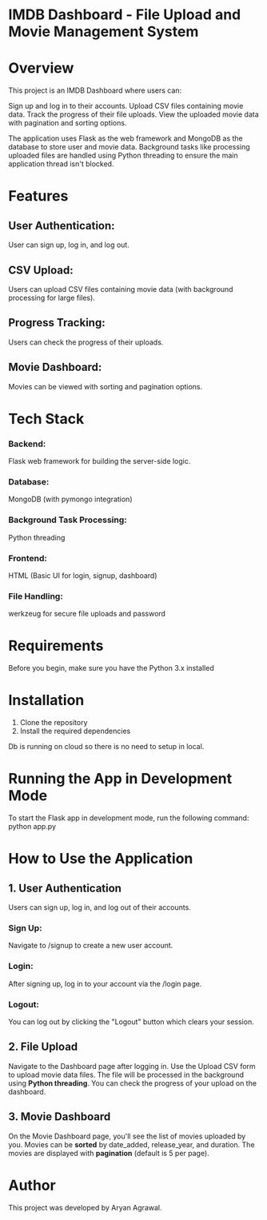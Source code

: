 # IMDB Dashboard - File Upload and Movie Management System

# Overview
This project is an IMDB Dashboard where users can:

Sign up and log in to their accounts.
Upload CSV files containing movie data.
Track the progress of their file uploads.
View the uploaded movie data with pagination and sorting options.

The application uses Flask as the web framework and MongoDB as the database to store user and movie data. Background tasks like processing uploaded files are handled using Python threading to ensure the main application thread isn't blocked.
 
# Features
## User Authentication: 
User can sign up, log in, and log out.
## CSV Upload: 
Users can upload CSV files containing movie data (with background processing for large files).
## Progress Tracking: 
Users can check the progress of their uploads.
## Movie Dashboard: 
Movies can be viewed with sorting and pagination options.

# Tech Stack
### Backend: 
Flask web framework for building the server-side logic.
### Database: 
MongoDB (with pymongo integration)
### Background Task Processing: 
Python threading
### Frontend: 
HTML (Basic UI for login, signup, dashboard)
### File Handling: 
werkzeug for secure file uploads and password

# Requirements
Before you begin, make sure you have the Python 3.x installed

# Installation
1. Clone the repository
2. Install the required dependencies

Db is running on cloud so there is no need to setup in local.

# Running the App in Development Mode
To start the Flask app in development mode, run the following command:
python app.py

# How to Use the Application
## 1. User Authentication
Users can sign up, log in, and log out of their accounts.
### Sign Up: 
Navigate to /signup to create a new user account.
### Login: 
After signing up, log in to your account via the /login page.
### Logout: 
You can log out by clicking the "Logout" button which clears your session.

## 2. File Upload
Navigate to the Dashboard page after logging in.
Use the Upload CSV form to upload movie data files.
The file will be processed in the background using **Python threading**. You can check the progress of your upload on the dashboard.

## 3. Movie Dashboard
On the Movie Dashboard page, you'll see the list of movies uploaded by you.
Movies can be **sorted** by date_added, release_year, and duration.
The movies are displayed with **pagination** (default is 5 per page).


# Author
This project was developed by Aryan Agrawal.
